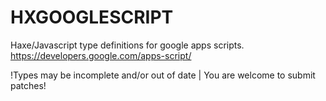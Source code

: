 HXGOOGLESCRIPT
==============
Haxe/Javascript type definitions for google apps scripts.  
https://developers.google.com/apps-script/

!Types may be incomplete and/or out of date | You are welcome to submit patches!
